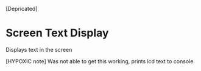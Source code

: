 [Depricated]
# Screen Text Display

Displays text in the screen

[HYPOXIC note] Was not able to get this working, prints lcd text to console. 

